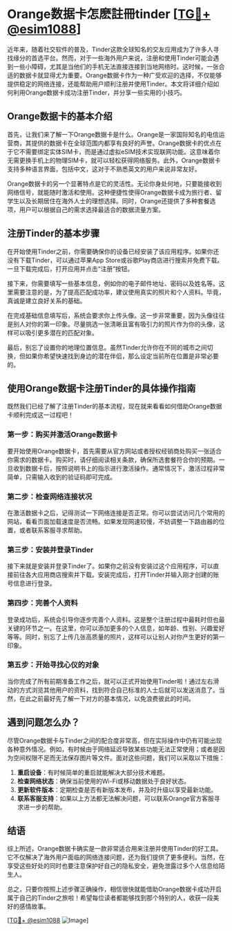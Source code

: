 # Orange数据卡怎麽註冊tinder [[TG💪+ @esim1088](https://t.me/s/esim1088)]

近年来，随着社交软件的普及，Tinder这款全球知名的交友应用成为了许多人寻找缘分的首选平台。然而，对于一些海外用户来说，注册和使用Tinder可能会遇到一些小障碍，尤其是当他们的手机无法直接连接到当地网络时。这时候，一张合适的数据卡就显得尤为重要。Orange数据卡作为一种广受欢迎的选择，不仅能够提供稳定的网络连接，还能帮助用户顺利注册并使用Tinder。本文将详细介绍如何利用Orange数据卡成功注册Tinder，并分享一些实用的小技巧。

## Orange数据卡的基本介绍

首先，让我们来了解一下Orange数据卡是什么。Orange是一家国际知名的电信运营商，其提供的数据卡在全球范围内都享有良好的声誉。Orange数据卡的优点在于它不需要绑定实体SIM卡，而是通过虚拟eSIM技术实现联网功能。这意味着你无需更换手机上的物理SIM卡，就可以轻松获得网络服务。此外，Orange数据卡支持多种语言界面，包括中文，这对于不熟悉英文的用户来说非常友好。

Orange数据卡的另一个显著特点是它的灵活性。无论你身处何地，只要能接收到网络信号，就能随时激活和使用。这种便捷性使得Orange数据卡成为旅行者、留学生以及长期居住在海外人士的理想选择。同时，Orange还提供了多种套餐选项，用户可以根据自己的需求选择最适合的数据流量方案。

## 注册Tinder的基本步骤

在开始使用Tinder之前，你需要确保你的设备已经安装了该应用程序。如果你还没有下载Tinder，可以通过苹果App Store或谷歌Play商店进行搜索并免费下载。一旦下载完成后，打开应用并点击“注册”按钮。

接下来，你需要填写一些基本信息，例如你的电子邮件地址、密码以及姓名等。这里需要注意的是，为了提高匹配成功率，建议使用真实的照片和个人资料。毕竟，真诚是建立良好关系的基础。

在完成基础信息填写后，系统会要求你上传头像。这一步非常重要，因为头像往往是别人对你的第一印象。尽量挑选一张清晰且富有吸引力的照片作为你的头像，这样可以吸引更多潜在的匹配对象。

最后，别忘了设置你的地理位置信息。虽然Tinder允许你在不同的城市之间切换，但如果你希望快速找到身边的潜在伴侣，那么设定当前所在位置是非常必要的。

## 使用Orange数据卡注册Tinder的具体操作指南

既然我们已经了解了注册Tinder的基本流程，现在就来看看如何借助Orange数据卡顺利完成这一过程吧！

### 第一步：购买并激活Orange数据卡

要开始使用Orange数据卡，首先需要从官方网站或者授权经销商处购买一张适合你需求的数据卡。购买时，请仔细阅读相关条款，确保所选套餐符合你的预期。一旦收到数据卡后，按照说明书上的指示进行激活操作。通常情况下，激活过程非常简单，只需输入收到的验证码即可完成。

### 第二步：检查网络连接状况

在激活数据卡之后，记得测试一下网络连接是否正常。你可以尝试访问几个常用的网站，看看页面加载速度是否流畅。如果发现网速较慢，不妨调整一下路由器的位置，或者联系客服寻求帮助。

### 第三步：安装并登录Tinder

接下来就是安装并登录Tinder了。如果你之前没有安装过这个应用程序，可以直接前往各大应用商店搜索并下载。安装完成后，打开Tinder并输入刚才创建的账号信息进行登录。

### 第四步：完善个人资料

登录成功后，系统会引导你逐步完善个人资料。这是整个注册过程中最耗时但也最关键的环节之一。在这里，你可以添加更多的个人信息，如年龄、性别、兴趣爱好等等。同时，别忘了上传几张高质量的照片，这样可以让别人对你产生更好的第一印象。

### 第五步：开始寻找心仪的对象

当你完成了所有前期准备工作之后，就可以正式开始使用Tinder啦！通过左右滑动的方式浏览其他用户的资料，找到符合自己标准的人士后就可以发送消息了。当然，在此之前最好先了解一下对方的基本情况，以免浪费彼此的时间。

## 遇到问题怎么办？

尽管Orange数据卡与Tinder之间的配合度非常高，但在实际操作中仍有可能出现各种意外情况。例如，有时候由于网络延迟导致某些功能无法正常使用；或者是因为空间权限不足而无法保存图片等文件。面对这些问题，我们可以采取以下措施：

1. **重启设备**：有时候简单的重启就能解决大部分技术难题。
2. **检查网络状态**：确保当前使用的Wi-Fi或移动数据处于良好状态。
3. **更新软件版本**：定期检查是否有新版本发布，并及时升级以享受最新功能。
4. **联系客服支持**：如果以上方法都无法解决问题，可以联系Orange官方客服寻求进一步的帮助。

## 结语

综上所述，Orange数据卡确实是一款非常适合用来注册并使用Tinder的好工具。它不仅解决了海外用户面临的网络连接问题，还为我们提供了更多便利。当然，在享受这些好处的同时也要注意保护好自己的隐私安全，避免泄露过多个人信息给陌生人。

总之，只要你按照上述步骤正确操作，相信很快就能借助Orange数据卡成功开启属于自己的Tinder之旅啦！希望每位读者都能够找到那个特别的人，收获一段美好的感情故事。

[[TG💪+ @esim1088](https://t.me/s/esim1088) ![Image](https://i.postimg.cc/4NQfJmqS/Snipaste-2025-05-13-00-14-12.png)]